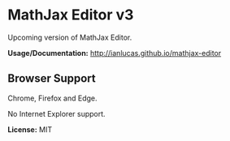 # MathJax Editor v3

Upcoming version of MathJax Editor.

**Usage/Documentation:** http://ianlucas.github.io/mathjax-editor

## Browser Support

Chrome, Firefox and Edge. 

No Internet Explorer support.

**License:** MIT